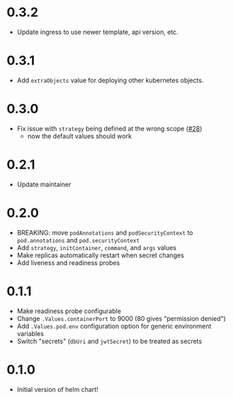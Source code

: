 # 0.3.2

- Update ingress to use newer template, api version, etc.

# 0.3.1

- Add `extraObjects` value for deploying other kubernetes objects.

# 0.3.0

- Fix issue with `strategy` being defined at the wrong scope ([#28](https://github.com/colearendt/helm/issues/28))
    - now the default values should work

# 0.2.1

- Update maintainer

# 0.2.0

- BREAKING: move `podAnnotations` and `podSecurityContext` to `pod.annotations` and `pod.securityContext`
- Add `strategy`, `initContainer`, `command`, and `args` values  
- Make replicas automatically restart when secret changes
- Add liveness and readiness probes

# 0.1.1

- Make readiness probe configurable
- Change `.Values.containerPort` to 9000 (80 gives "permission denied")
- Add `.Values.pod.env` configuration option for generic environment variables
- Switch "secrets" (`dbUri` and `jwtSecret`) to be treated as secrets

# 0.1.0

- Initial version of helm chart!
